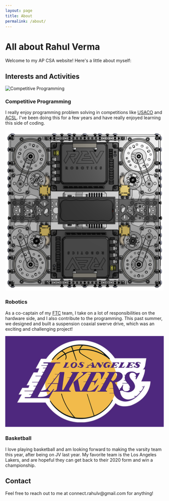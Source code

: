 ```yaml
---
layout: page
title: About
permalink: /about/
---
```


<!-- SASS Styles -->
<style lang="scss">
// Variables
$primary-color: #3498db;
$secondary-color: #00A36C;
$link-color: #9b59b6;
$border-radius: 8px;

// Mixins
@mixin flex-container {
  display: flex;
  align-items: flex-start;
}

@mixin image-style {
  width: 100%;
  border-radius: $border-radius;
}

// Global Styles
body {
  font-family: Arial, sans-serif;
  line-height: 1.6;
  color: #333;
}

// Page Title
.page-title {
  color: $primary-color;
}

// Section Styles
.section-title {
  color: $secondary-color;
}

// Content Block
.content-block {
  @include flex-container;
  margin-bottom: 20px;

  .image-container {
    flex: 0 0 150px;
    margin-right: 20px;

    img {
      @include image-style;
    }
  }

  .text-container {
    flex: 1;

    h3 {
      margin-top: 0;
    }

    a {
      color: $link-color;
      text-decoration: none;

      &:hover {
        text-decoration: underline;
      }
    }
  }
}

// Contact Section
.contact-section {
  margin-top: 30px;

  h2 {
    color: $secondary-color;
  }
}

// Utterances script container
.utterances {
  margin-top: 40px;
}
</style>

<!-- HTML Structure -->
<h1 class="page-title">All about Rahul Verma</h1>

<p>Welcome to my AP CSA website! Here's a little about myself:</p>

<h2 class="section-title">Interests and Activities</h2>

<div class="content-block">
  <div class="image-container">
    <img src="https://github.com/user-attachments/assets/58bcc164-06b4-4494-94c4-5a06c0c1f8c8" alt="Competitive Programming">
  </div>
  <div class="text-container">
    <h3>Competitive Programming</h3>
    <p>I really enjoy programming problem solving in competitions like <a href="https://usaco.org">USACO</a> and <a href="https://www.acsl.org">ACSL</a>. I've been doing this for a few years and have really enjoyed learning this side of coding.</p>
  </div>
</div>

<div class="content-block">
  <div class="image-container">
    <img src="../images/Robot2.png" alt="Robotics">
  </div>
  <div class="text-container">
    <h3>Robotics</h3>
    <p>As a co-captain of my <a href="https://www.firstinspires.org/robotics/ftc">FTC</a> team, I take on a lot of responsibilities on the hardware side, and I also contribute to the programming. This past summer, we designed and built a suspension coaxial swerve drive, which was an exciting and challenging project!</p>
  </div>
</div>

<div class="content-block">
  <div class="image-container">
    <img src="../images/lakers.png" alt="Basketball">
  </div>
  <div class="text-container">
    <h3>Basketball</h3>
    <p>I love playing basketball and am looking forward to making the varsity team this year, after being on JV last year. My favorite team is the Los Angeles Lakers, and are hopeful they can get back to their 2020 form and win a championship.</p>
  </div>
</div>

<div class="contact-section">
  <h2>Contact</h2>
  <p>Feel free to reach out to me at connect.rahulv@gmail.com for anything!</p>
</div>

<script src="https://utteranc.es/client.js"
        repo="rahulverma13/rahul_2025"
        issue-term="pathname"
        theme="github-light"
        crossorigin="anonymous"
        async>
</script>